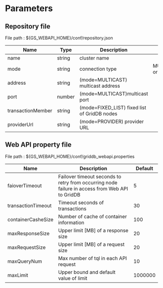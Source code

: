# Parameters

## Repository file

File path : ${GS_WEBAPI_HOME}/conf/repository.json

|Name|Type|Description|Value|
|---|---|---|---|
|name|string|cluster name||
|mode|string|connection type|MULTICAST,FIXED_LIST or PROVIDER|
|address|string|(mode=MULTICAST) multicast address||
|port|number|(mode=MULTICAST)multicast port||
|transactionMember|string|(mode=FIXED_LIST) fixed list of GridDB nodes||
|providerUrl|string|(mode=PROVIDER) provider URL||

## Web API property file

File path : ${GS_WEBAPI_HOME}/conf/griddb_webapi.properties

|Name|Description|Default|
|---|---|---|
|faioverTimeout|Failover timeout seconds to retry from occurring node failure in access from Web API to GridDB|5|
|transactionTimeout|Timeout seconds of transactions|30|
|containerCasheSize|Number of cache of container information|100|
|maxResponseSize|Upper limit [MB] of a response size|20|
|maxRequestSize|Upper limit [MB] of a request size|20|
|maxQueryNum|Max number of tql in each API request|10|
|maxLimit|Upper bound and default value of limit|1000000|

